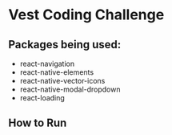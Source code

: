# Vest Coding Challenge

## Packages being used:
* react-navigation
* react-native-elements
* react-native-vector-icons
* react-native-modal-dropdown
* react-loading

## How to Run
